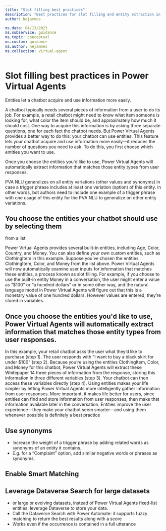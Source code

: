 ```yaml
---
title: "Slot filling best practices"
description: "Best practices for slot filling and entity extraction in Power Virtual Agents"
author: hejammes

ms.date: 04/13/2023
ms.subservice: guidance
ms.topic: conceptual
ms.custom: guidance
ms.author: hejammes
ms.collection: virtual-agent
---
```


# Slot filling best practices in Power Virtual Agents

Entities let a chatbot acquire and use information more easily.

A chatbot typically needs several pieces of information from a user to do its job. For example, a retail chatbot might need to know what item someone is looking for, what color the item should be, and approximately how much it should cost. One way to acquire this information is by asking three separate questions, one for each fact the chatbot needs.
But Power Virtual Agents provides a better way to do this: your chatbot can use entities. This feature lets your chatbot acquire and use information more easily—it reduces the number of questions you need to ask. 
To do this, you first choose which entities you want to use. 

Once you choose the entities you'd like to use, Power Virtual Agents will automatically extract information that matches those entity types from user responses. 

PVA NLU generalizes on all entity variations (other values and synonyms) in case a trigger phrase includes at least one variation (option) of this entity. In other words, bot authors need to include one example of a trigger phrase with one usage of this entity for the PVA NLU to generalize on other entity variations.

## You choose the entities your chatbot should use by selecting them 
from a list

Power Virtual Agents provides several built-in entities, including Age, Color, 
Country, and Money. You can also define your own custom entities, such as ClothingItem in this example.
Suppose you’ve chosen the entities ClothingItem, Color, and Money from the list above. Power Virtual Agents will now automatically examine user inputs for information that matches these entities, a process known as slot filling. For example, if you choose to use the built-in entity Money in a conversation, the user might enter a value as “$100” or “a hundred dollars” or in some other way, and the natural language model in Power Virtual Agents will figure out that this is a monetary value of one hundred dollars. However values are entered, they’re stored in variables.

## Once you choose the entities you'd like to use, Power Virtual Agents will automatically extract information that matches those entity types from user responses.

In this example, your retail chatbot asks the user what they’d like to purchase (step 1). The user responds with “I want to buy a black skirt for under $100” (step 2). Because you’re using the entities ClothingItem, Color, and Money for this chatbot, Power Virtual Agents will extract these Whitepaper 14 three pieces of information from the response, storing this information in three different variables (step 3). Your chatbot can then access these variables directly (step 4). 
Using entities makes your life simpler by letting Power Virtual Agents more intelligently gather information from user responses. More important, it makes life better for users, since entities can find and store information from user responses, then make that information available later in the conversation. Entities improve the user experience—they make your chatbot seem smarter—and using them whenever possible is definitely a best practice

## Use synonyms

- Increase the weight of a trigger phrase by adding related words as synonyms of an entity it contains.
- E.g. for a “Complaint” option, add similar negative words or phrases as synonyms.

## Enable Smart Matching

## Leverage Dataverse Search for large datasets

- or large or evolving datasets, instead of Power Virtual Agents fixed-list entities, leverage Dataverse to store your data.
- Call the Dataverse Search with Power Automate: it supports fuzzy matching to return the best results along with a score 
- Works even if the occurrence is contained in a full utterance
